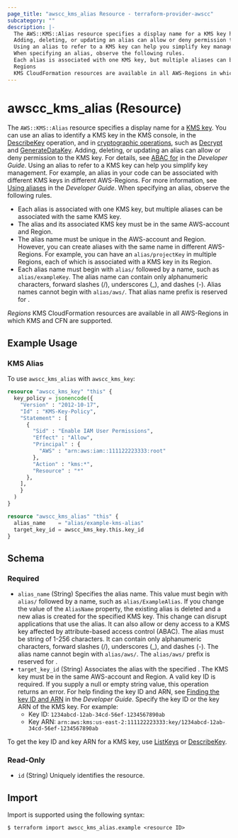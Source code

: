 ```yaml
---
page_title: "awscc_kms_alias Resource - terraform-provider-awscc"
subcategory: ""
description: |-
  The AWS::KMS::Alias resource specifies a display name for a KMS key https://docs.aws.amazon.com/kms/latest/developerguide/concepts.html#kms_keys. You can use an alias to identify a KMS key in the KMS console, in the DescribeKey https://docs.aws.amazon.com/kms/latest/APIReference/API_DescribeKey.html operation, and in cryptographic operations https://docs.aws.amazon.com/kms/latest/developerguide/concepts.html#cryptographic-operations, such as Decrypt https://docs.aws.amazon.com/kms/latest/APIReference/API_Decrypt.html and GenerateDataKey https://docs.aws.amazon.com/kms/latest/APIReference/API_GenerateDataKey.html.
  Adding, deleting, or updating an alias can allow or deny permission to the KMS key. For details, see ABAC for https://docs.aws.amazon.com/kms/latest/developerguide/abac.html in the Developer Guide.
  Using an alias to refer to a KMS key can help you simplify key management. For example, an alias in your code can be associated with different KMS keys in different AWS-Regions. For more information, see Using aliases https://docs.aws.amazon.com/kms/latest/developerguide/kms-alias.html in the Developer Guide.
  When specifying an alias, observe the following rules.
  Each alias is associated with one KMS key, but multiple aliases can be associated with the same KMS key.The alias and its associated KMS key must be in the same AWS-account and Region.The alias name must be unique in the AWS-account and Region. However, you can create aliases with the same name in different AWS-Regions. For example, you can have an alias/projectKey in multiple Regions, each of which is associated with a KMS key in its Region.Each alias name must begin with alias/ followed by a name, such as alias/exampleKey. The alias name can contain only alphanumeric characters, forward slashes (/), underscores (_), and dashes (-). Alias names cannot begin with alias/aws/. That alias name prefix is reserved for  https://docs.aws.amazon.com/kms/latest/developerguide/concepts.html#aws-managed-cmk.
  Regions
  KMS CloudFormation resources are available in all AWS-Regions in which KMS and CFN are supported.
---
```


# awscc_kms_alias (Resource)

The ``AWS::KMS::Alias`` resource specifies a display name for a [KMS key](https://docs.aws.amazon.com/kms/latest/developerguide/concepts.html#kms_keys). You can use an alias to identify a KMS key in the KMS console, in the [DescribeKey](https://docs.aws.amazon.com/kms/latest/APIReference/API_DescribeKey.html) operation, and in [cryptographic operations](https://docs.aws.amazon.com/kms/latest/developerguide/concepts.html#cryptographic-operations), such as [Decrypt](https://docs.aws.amazon.com/kms/latest/APIReference/API_Decrypt.html) and [GenerateDataKey](https://docs.aws.amazon.com/kms/latest/APIReference/API_GenerateDataKey.html).
  Adding, deleting, or updating an alias can allow or deny permission to the KMS key. For details, see [ABAC for](https://docs.aws.amazon.com/kms/latest/developerguide/abac.html) in the *Developer Guide*.
  Using an alias to refer to a KMS key can help you simplify key management. For example, an alias in your code can be associated with different KMS keys in different AWS-Regions. For more information, see [Using aliases](https://docs.aws.amazon.com/kms/latest/developerguide/kms-alias.html) in the *Developer Guide*.
 When specifying an alias, observe the following rules.
  +  Each alias is associated with one KMS key, but multiple aliases can be associated with the same KMS key.
  +  The alias and its associated KMS key must be in the same AWS-account and Region.
  +  The alias name must be unique in the AWS-account and Region. However, you can create aliases with the same name in different AWS-Regions. For example, you can have an ``alias/projectKey`` in multiple Regions, each of which is associated with a KMS key in its Region.
  +  Each alias name must begin with ``alias/`` followed by a name, such as ``alias/exampleKey``. The alias name can contain only alphanumeric characters, forward slashes (/), underscores (_), and dashes (-). Alias names cannot begin with ``alias/aws/``. That alias name prefix is reserved for [](https://docs.aws.amazon.com/kms/latest/developerguide/concepts.html#aws-managed-cmk).
  
  *Regions* 
  KMS CloudFormation resources are available in all AWS-Regions in which KMS and CFN are supported.

## Example Usage

### KMS Alias
To use `awscc_kms_alias` with `awscc_kms_key`:

```terraform
resource "awscc_kms_key" "this" {
  key_policy = jsonencode({
    "Version" : "2012-10-17",
    "Id" : "KMS-Key-Policy",
    "Statement" : [
      {
        "Sid" : "Enable IAM User Permissions",
        "Effect" : "Allow",
        "Principal" : {
          "AWS" : "arn:aws:iam::111122223333:root"
        },
        "Action" : "kms:*",
        "Resource" : "*"
      },
    ],
    }
  )
}

resource "awscc_kms_alias" "this" {
  alias_name    = "alias/example-kms-alias"
  target_key_id = awscc_kms_key.this.key_id
}
```

<!-- schema generated by tfplugindocs -->
## Schema

### Required

- `alias_name` (String) Specifies the alias name. This value must begin with ``alias/`` followed by a name, such as ``alias/ExampleAlias``. 
  If you change the value of the ``AliasName`` property, the existing alias is deleted and a new alias is created for the specified KMS key. This change can disrupt applications that use the alias. It can also allow or deny access to a KMS key affected by attribute-based access control (ABAC).
  The alias must be string of 1-256 characters. It can contain only alphanumeric characters, forward slashes (/), underscores (_), and dashes (-). The alias name cannot begin with ``alias/aws/``. The ``alias/aws/`` prefix is reserved for [](https://docs.aws.amazon.com/kms/latest/developerguide/concepts.html#aws-managed-cmk).
- `target_key_id` (String) Associates the alias with the specified [](https://docs.aws.amazon.com/kms/latest/developerguide/concepts.html#customer-cmk). The KMS key must be in the same AWS-account and Region.
 A valid key ID is required. If you supply a null or empty string value, this operation returns an error.
 For help finding the key ID and ARN, see [Finding the key ID and ARN](https://docs.aws.amazon.com/kms/latest/developerguide/viewing-keys.html#find-cmk-id-arn) in the *Developer Guide*.
 Specify the key ID or the key ARN of the KMS key.
 For example:
  +  Key ID: ``1234abcd-12ab-34cd-56ef-1234567890ab`` 
  +  Key ARN: ``arn:aws:kms:us-east-2:111122223333:key/1234abcd-12ab-34cd-56ef-1234567890ab`` 
  
 To get the key ID and key ARN for a KMS key, use [ListKeys](https://docs.aws.amazon.com/kms/latest/APIReference/API_ListKeys.html) or [DescribeKey](https://docs.aws.amazon.com/kms/latest/APIReference/API_DescribeKey.html).

### Read-Only

- `id` (String) Uniquely identifies the resource.

## Import

Import is supported using the following syntax:

```shell
$ terraform import awscc_kms_alias.example <resource ID>
```